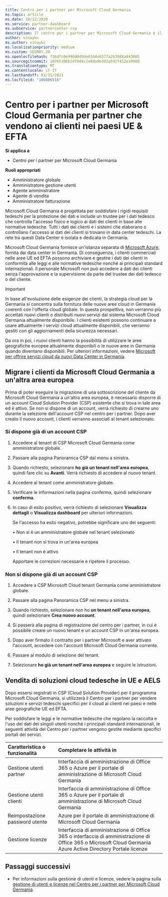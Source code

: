 ```yaml
---
title: Centro per i partner per Microsoft Cloud Germania
ms.topic: article
ms.date: 10/12/2020
ms.service: partner-dashboard
ms.subservice: partnercenter-csp
description: Il centro per i partner per Microsoft Cloud Germania è il portale aziendale per i partner che vogliono offrire soluzioni cloud Microsoft ai clienti nei paesi UE e EFTA.
author: vinayks
ms.author: vinayks
ms.localizationpriority: medium
ms.custom: SEOMAY.20
ms.openlocfilehash: f36d7c0e99600d9de63d4e6377a2b3688a043885
ms.sourcegitcommit: 10765386b2df0d4c2e8da9b302a692f452e1090d
ms.translationtype: MT
ms.contentlocale: it-IT
ms.lasthandoff: 03/31/2021
ms.locfileid: "106086516"
---
```

# <a name="partner-center-for-microsoft-cloud-germany-for-partners-selling-to-customers-in-eu--efta-countries"></a>Centro per i partner per Microsoft Cloud Germania per partner che vendono ai clienti nei paesi UE & EFTA

**Si applica a**

- Centro per i partner per Microsoft Cloud Germania

**Ruoli appropriati**

- Amministratore globale
- Amministratore gestione utenti
- Agente amministratore
- Agente di vendita
- Amministratore fatturazione

Microsoft Cloud Germania è progettata per soddisfare i rigidi requisiti tedeschi per la protezione dei dati e include un trustee per i dati tedesco che controlla l'accesso fisico e logico ai dati dei clienti in base alle normative tedesche. Tutti i dati dei clienti e i sistemi che elaborano o controllano l'accesso ai dati dei clienti si trovano in data center tedeschi. La rete tra questi Data Center è isolata e dedicata in Germania.

Microsoft Cloud Germania fornisce un'istanza separata di [Microsoft Azure](https://go.microsoft.com/fwlink/?linkid=847992), fornita dai data center in Germania. Di conseguenza, i clienti commerciali nelle aree UE ed EFTA possono archiviare e gestire i dati dei clienti in conformità alle leggi e alle normative tedesche nonché ai principali standard internazionali. Il personale Microsoft non può accedere a dati dei clienti senza l'approvazione e la supervisione da parte del trustee dei dati tedesco o del cliente.

> [!IMPORTANT]
> In base all'evoluzione delle esigenze dei clienti, la strategia cloud per la Germania si concentra sulla fornitura delle nuove aree cloud in Germania coerenti con l'offerta cloud globale. In questa prospettiva, non verranno più accettati nuovi clienti o distribuiti nuovi servizi dal sistema Microsoft Cloud Germania attualmente disponibile. I clienti esistenti possono continuare a usare attualmente i servizi cloud attualmente disponibili, che verranno gestiti con gli aggiornamenti della sicurezza necessari.
>
> Da ora in poi, i nuovi clienti hanno la possibilità di utilizzare le aree geografiche europee attualmente disponibili o le nuove aree in Germania quando diventano disponibili. Per ulteriori informazioni, vedere [Microsoft per offrire servizi cloud da nuovi Data Center in Germania](https://news.microsoft.com/europe/2018/08/31/microsoft-to-deliver-cloud-services-from-new-datacentres-in-germany-in-2019-to-meet-evolving-customer-needs/). 

## <a name="migrate-customers-from-microsoft-cloud-germany-to-another-european-region"></a>Migrare i clienti da Microsoft Cloud Germania a un'altra area europea

Prima di poter eseguire la migrazione di una sottoscrizione del cliente da Microsoft Cloud Germania a un'altra area europea, è necessario disporre di un account Cloud Solution Provider (CSP) esistente che si trova in tale area ed è attivo. Se non si dispone di un account, verrà richiesto di crearne uno durante la selezione dell'account CSP nel centro per i partner. Dopo aver creato il nuovo account, i clienti verranno associati al tenant selezionato.

### <a name="you-already-have-a-csp-account"></a>Si dispone già di un account CSP

1. Accedere al tenant di CSP Microsoft Cloud Germania come amministratore globale.

1. Passare alla pagina Panoramica CSP dal menu a sinistra.
 
1. Quando richiesto, selezionare **ho già un tenant nell'area europea**, quindi fare clic su **Avanti**. Verrà richiesto di accedere al nuovo tenant. 

1. Accedere al tenant come amministratore globale.
 
1. Verificare le informazioni nella pagina conferma, quindi selezionare **conferma**.
 
6.  In caso di esito positivo, verrà richiesto di selezionare **Visualizza dettagli** o **Visualizza dashboard** per ulteriori informazioni. 

    Se l'accesso ha esito negativo, potrebbe significare uno dei seguenti:
    
    • Non si è un amministratore globale nel tenant selezionato
    
    • Il tenant non si trova in un'area europea
    
    • Il tenant non è attivo

    Apportare le correzioni necessarie e ripetere il processo. 

### <a name="you-dont-already-have-a-csp-account"></a>Non si dispone già di un account CSP

1. Accedere a CSP Microsoft Cloud tenant Germania come amministratore globale.

1. Passare alla pagina Panoramica CSP nel menu a sinistra.
 
1. Quando richiesto, selezionare non ho **un tenant nell'area europea**, quindi selezionare **Crea nuovo account**. 
 
1. Si passerà alla pagina di registrazione del centro per i partner, in cui è possibile creare un nuovo tenant e un account CSP in un'area europea.
  
5. Dopo aver firmato il contratto per i partner Microsoft e aver attivato l'account, accedere con l'account Microsoft Cloud Germania corrente.

6. Passare al modulo di selezione del tenant.

7. Selezionare **ho già un tenant nell'area europea** e seguire le istruzioni.


## <a name="selling-german-cloud-solutions-in-eu-and-efta"></a>Vendita di soluzioni cloud tedesche in UE e AELS

Dopo essersi registrati in CSP (Cloud Solution Provider) per il programma Microsoft Cloud Germania, si utilizzerà il Centro per i partner per vendere soluzioni e servizi tedeschi specifici per il cloud ai clienti nei paesi e nelle aree geografiche UE ed EFTA.

Per soddisfare le leggi e le normative tedesche che regolano la raccolta e l'uso dei dati dei singoli utenti nonché i principali standard internazionali, le seguenti attività del Centro per i partner vengono gestite mediante specifici portali dei servizi.

Caratteristica o funzionalità | Completare le attività in
:--- | :---
Gestione utenti partner | Interfaccia di amministrazione di Office 365 o Azure per il portale di amministrazione di Microsoft Cloud Germania
Gestione utenti clienti | Interfaccia di amministrazione di Office 365 o Azure per il portale di amministrazione di Microsoft Cloud Germania
Reimpostazione password utente | Azure per il portale di amministrazione di Microsoft Cloud Germania
Gestione licenze | Interfaccia di amministrazione di Office 365 o interfaccia di amministrazione di Office 365 o Microsoft Cloud Germania Azure Active Directory Portale licenze

## <a name="next-steps"></a>Passaggi successivi

- Per informazioni sulla gestione di utenti e licenze, vedere la pagina sulla [gestione di utenti e licenze nel Centro per i partner per Microsoft Cloud Germania](user-management-in-partner-center-for-microsoft-cloud-germany.md).

